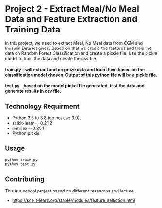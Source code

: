 # Project 2 - Extract Meal/No Meal Data and Feature Extraction and Training Data

In this project, we need to extract Meal, No Meal data from CGM and Inusulin Dataset given. Based on that we create the features and train the data on Random Forest Classification and create a pickle file. Use the pickle model to train the data and create the csv file.

#### train.py - will extract and organize data and train them based on the classification model chosen. Output of this python file will be a pickle file.
#### test.py - based on the model pickel file generated, test the data and generate results in csv file.

## Technology Requirment

* Python 3.6 to 3.8 (do not use 3.9). 
* scikit-learn==0.21.2
* pandas==0.25.1
* Python pickle


## Usage

```python 
python train.py
python test.py
```

## Contributing
This is a school project based on different researchs and lecture. 
* https://scikit-learn.org/stable/modules/feature_selection.html
